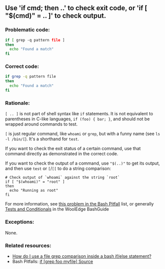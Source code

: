 ## Use 'if cmd; then ..' to check exit code, or 'if [ "$(cmd)" = .. ]' to check output.

### Problematic code:

```sh
if [ grep -q pattern file ]
then
  echo "Found a match"
fi
```

### Correct code:

```sh
if grep -q pattern file
then
  echo "Found a match"
fi

```
### Rationale:

`[ .. ]` is not part of shell syntax like `if` statements. It is not equivalent to parentheses in C-like languages, `if (foo) { bar; }`, and should not be wrapped around commands to test. 

`[` is just regular command, like `whoami` or `grep`, but with a funny name (see `ls -l /bin/[`). It's a shorthand for `test`. 

If you want to check the exit status of a certain command, use that command directly as demonstrated in the correct code.

If you want to check the output of a command, use `"$(..)"` to get its output, and then use `test` or  `[`/`[[` to do a string comparison:

```
# Check output of `whoami` against the string `root`
if [ "$(whoami)" = "root" ]
then
  echo "Running as root"
fi
```

For more information, see [this problem in the Bash Pitfall](http://mywiki.wooledge.org/BashPitfalls#if_.5Bgrep_foo_myfile.5D) list, or generally [Tests and Conditionals](http://mywiki.wooledge.org/BashGuide/TestsAndConditionals) in the WoolEdge BashGuide 

### Exceptions:

None.

### Related resources:

* [How do I use a file grep comparison inside a bash if/else statement?](https://stackoverflow.com/questions/2480584/how-do-i-use-a-file-grep-comparison-inside-a-bash-if-else-statement)
* Bash Pitfalls: [ if [grep foo myfile] ](https://mywiki.wooledge.org/BashPitfalls#if_.5Bgrep_foo_myfile.5D)
[Source](https://github.com/koalaman/shellcheck/wiki/SC1014)

